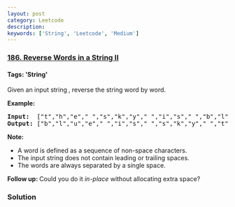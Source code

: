 ```yaml
---
layout: post
category: Leetcode
description: 
keywords: ['String', 'Leetcode', 'Medium']
---
```

### [186. Reverse Words in a String II](https://leetcode.com/problems/reverse-words-in-a-string-ii)

#### Tags: 'String'

<div class="content__u3I1 question-content__JfgR"><div><p>Given an input string<strong><em> </em></strong>, reverse the string word by word. </p>
<p><strong>Example:</strong></p>
<pre><strong>Input:  </strong>["t","h","e"," ","s","k","y"," ","i","s"," ","b","l","u","e"]
<strong>Output: </strong>["b","l","u","e"," ","i","s"," ","s","k","y"," ","t","h","e"]</pre>
<p><strong>Note: </strong></p>
<ul>
<li>A word is defined as a sequence of non-space characters.</li>
<li>The input string does not contain leading or trailing spaces.</li>
<li>The words are always separated by a single space.</li>
</ul>
<p><strong>Follow up: </strong>Could you do it <i>in-place</i> without allocating extra space?</p>
</div></div>

### Solution
